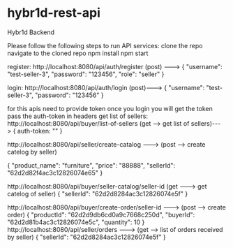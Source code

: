 # hybr1d-rest-api
Hybr1d Backend

Please follow the following steps to run API services:
clone the repo
navigate to the cloned repo
npm install
npm start

register: http://localhost:8080/api/auth/register  (post) ---> 
{
    "username": "test-seller-3",
    "password": "123456",
    "role": "seller"
}

login: http://localhost:8080/api/auth/login   (post)--->
{
    "username": "test-seller-3",
    "password": "123456"
}

for this apis need to provide token once you login you will get the token pass the auth-token in headers
get list of sellers: http://localhost:8080/api/buyer/list-of-sellers  (get --> get list of sellers)---> 
{
auth-token: ""
}

http://localhost:8080/api/seller/create-catalog ---> (post --> create catelog by seller)

{
    "product_name": "furniture",
    "price": "88888",
    "sellerId": "62d2d82f4ac3c12826074e65"
}

http://localhost:8080/api/buyer/seller-catalog/seller-id (get ---> get catelog of seller)
{
    "sellerId": "62d2d8284ac3c12826074e5f"
}

http://localhost:8080/api/buyer/create-order/seller-id ---> (post --> create order)
{
    "productId": "62d2d9db6cd0a9c7668c250d",
    "buyerId": "62d2d81b4ac3c12826074e5c",
    "quantity": 10
}
http://localhost:8080/api/seller/orders ---> (get --> list of orders received by seller)
{
    "sellerId": "62d2d8284ac3c12826074e5f"
}
